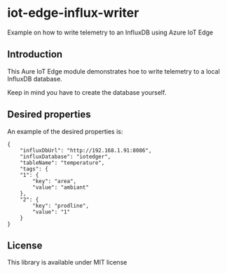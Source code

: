 # iot-edge-influx-writer

Example on how to write telemetry to an InfluxDB using Azure IoT Edge

## Introduction

This Aure IoT Edge module demonstrates hoe to write telemetry to a local InfluxDB database.

Keep in mind you have to create the database yourself.

## Desired properties

An example of the desired properties is:

    {
        "influxDbUrl": "http://192.168.1.91:8086",
        "influxDatabase": "iotedger",
        "tableName": "temperature",
        "tags": {
        "1": {
            "key": "area",
            "value": "ambiant"
        },
        "2": {
            "key": "prodline",
            "value": "1"
        }
    }

## License

This library is available under MIT license
